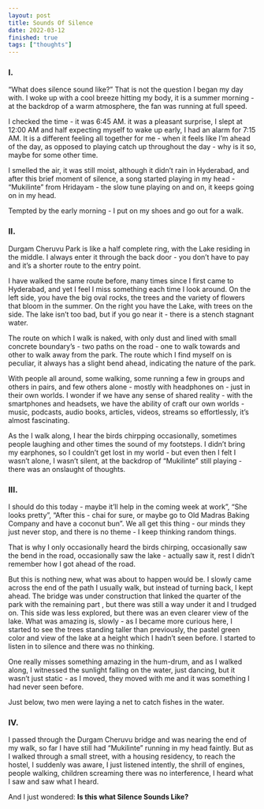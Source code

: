 ```yaml
---
layout: post
title: Sounds Of Silence
date: 2022-03-12
finished: true 
tags: ["thoughts"]
---
```


### I. 

“What does silence sound like?” That is not the question I began my day with. I woke up with a cool breeze hitting my body, it is a summer morning - at the backdrop of a warm atmosphere, the fan was running at full speed. 

I checked the time - it was 6:45 AM. it was a pleasant surprise, I slept at 12:00 AM and half expecting myself to wake up early, I had an alarm for 7:15 AM. It is a different feeling all together for me - when it feels like I’m ahead of the day, as opposed to playing catch up throughout the day - why is it so, maybe for some other time. 

I smelled the air, it was still moist, although it didn’t rain in Hyderabad, and after this brief moment of silence, a song started playing in my head - “Mukilinte” from Hridayam - the slow tune playing on and on, it keeps going on in my head. 

Tempted by the early morning - I put on my shoes and go out for a walk.

### II. 

Durgam Cheruvu Park is like a half complete ring, with the Lake residing in the middle. I always enter it through the back door - you don’t have to pay and it’s a shorter route to the entry point.

I have walked the same route before, many times since I first came to Hyderabad, and yet I feel I miss something each time I look around. On the left side, you have the big oval rocks, the trees and the variety of flowers that bloom in the summer. On the right you have the Lake, with trees on the side. The lake isn’t too bad, but if you go near it - there is a stench stagnant water. 

The route on which I walk is naked, with only dust and lined with small concrete boundary’s - two paths on the road - one to walk towards and other to walk away from the park. The route which I find myself on is peculiar, it always has a slight bend ahead, indicating the nature of the park. 

With people all around, some walking, some running a few in groups and others in pairs, and few others alone - mostly with headphones on - just in their own worlds. I wonder if we have any sense of shared reality - with the smartphones and headsets, we have the ability of craft our own worlds - music, podcasts, audio books, articles, videos, streams so effortlessly, it’s almost fascinating. 

As the I walk along, I hear the birds chirpping occasionally, sometimes people laughing and other times the sound of my footsteps. I didn’t bring my earphones, so I couldn’t get lost in my world - but even then I felt I wasn’t alone, I wasn’t silent, at the backdrop of “Mukilinte” still playing - there was an onslaught of thoughts.

### III. 

I should do this today - maybe it’ll help in the coming week at work”, “She looks pretty”, “After this - chai for sure, or maybe go to Old Madras Baking Company and have a coconut bun”. We all get this thing - our minds they just never stop, and there is no theme - I keep thinking random things. 

That is why I only occasionally heard the birds chirping, occasionally saw the bend in the road, occasionally saw the lake - actually saw it, rest I didn’t remember how I got ahead of the road. 

But this is nothing new, what was about to happen would be. I slowly came across the end of the path I usually walk, but instead of turning back, I kept ahead. The bridge was under construction that linked the quarter of the park with the remaining part , but there was still a way under it and I trudged on. This side was less explored, but there was an even clearer view of the lake. What was amazing is, slowly - as I became more curious here, I started to see the trees standing taller than previously, the pastel green color and view of the lake at a height which I hadn’t seen before. I started to listen in to silence and there was no thinking. 

One really misses something amazing in the hum-drum, and as I walked along, I witnessed the sunlight falling on the water, just dancing, but it wasn’t just static - as I moved, they moved with me and it was something I had never seen before. 

Just below, two men were laying a net to catch fishes in the water.

### IV. 

I passed through the Durgam Cheruvu bridge and was nearing the end of my walk, so far I have still had “Mukilinte” running in my head faintly. But as I walked through a small street, with a housing residency, to reach the hostel, I suddenly was aware, I just listened intently, the shrill of engines, people walking, children screaming there was no interference, I heard what I saw and saw what I heard.

And I just wondered: **Is this what Silence Sounds Like?**
